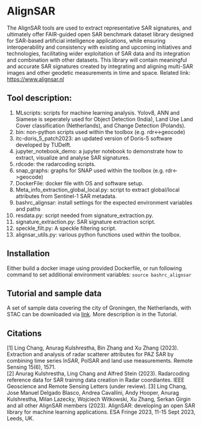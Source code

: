 # AlignSAR
The AlignSAR tools are used to extract representative SAR signatures, and ultimately offer FAIR-guided open SAR benchmark dataset library designed for SAR-based artificial intelligence applications, while ensuring interoperability and consistency with existing and upcoming initiatives and technologies, facilitating wider exploitation of SAR data and its integration and combination with other datasets. This library will contain meaningful and accurate SAR signatures created by integrating and aligning multi-SAR images and other geodetic measurements in time and space. Related link: https://www.alignsar.nl

## Tool description:
1. MLscripts: scripts for machine learning analysis. Yolov8, ANN and Siamese is seperately used for Object Detection (India), Land Use Land Cover classification (Netherlands), and Change Detection (Polands).  
2. bin: non-python scripts used within the toolbox (e.g. rdr<->geocode)
3. itc-doris_5_patch2023: an updated version of Doris-5 software developed by TUDelft.
4. jupyter_notebook_demo: a jupyter notebook to demonstrate how to extract, visualize and analyse SAR signatures.
6. rdcode: the radarcoding scripts.
7. snap_graphs: graphs for SNAP used within the toolbox (e.g. rdr<->geocode)
8. DockerFile: docker file with OS and software setup.
9. Meta_info_extraction_global_local.py: script to extract global/local attributes from Sentinel-1 SAR metadata. 
10. bashrc_alignsar: install settings for the expected environment variables and paths
11. resdata.py: script needed from signature_extraction.py.
12. signature_extraction.py: SAR signature extraction script.
13. speckle_filt.py: A speckle filtering script.
14. alignsar_utils.py: various python functions used within the toolbox.

## Installation
Either build a docker image using provided Dockerfile, or run following command to set additional environment variables:
`source bashrc_alignsar`

## Tutorial and sample data
A set of sample data covering the city of Groningen, the Netherlands, with STAC can be downloaded via [link](https://www.eotdl.com/datasets/AlignSAR-Groningen-Sentinel1). More description is in the Tutorial.

## Citations
[1] Ling Chang, Anurag Kulshrestha, Bin Zhang and Xu Zhang (2023). Extraction and analysis of radar scatterer attributes for PAZ SAR by combining time series InSAR, PolSAR and land use measurements. Remote Sensing 15(6), 1571.  
[2] Anurag Kulshrestha, Ling Chang and Alfred Stein (2023). Radarcoding reference data for SAR training data creation in Radar coordiantes. IEEE Geoscience and Remote Sensing Letters (under review).
[3] Ling Chang, Jose Manuel Delgado Blasco, Andrea Cavallini, Andy Hooper, Anurag Kulshrestha, Milan Lazecky, Wojciech Witkowski, Xu Zhang, Serkan Girgin and all other AlignSAR members (2023). AlignSAR: developing an open SAR library for machine learning applications. ESA Fringe 2023, 11-15 Sept 2023, Leeds, UK.



